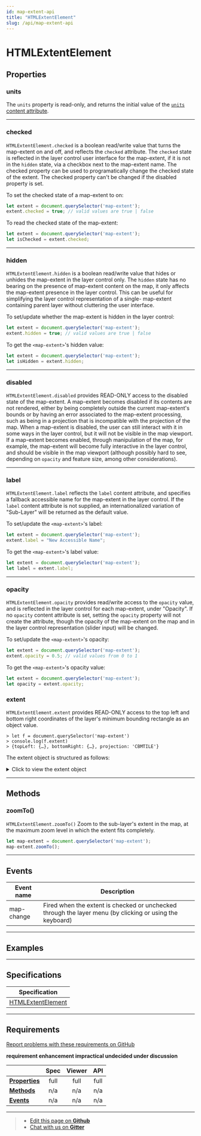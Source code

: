 ```yaml
---
id: map-extent-api
title: "HTMLExtentElement"
slug: /api/map-extent-api
---
```


# HTMLExtentElement

## Properties

### units

The `units` property is read-only, and returns the initial value of the [`units`
content attribute](../elements/extent/#units).

---

### checked

`HTMLExtentElement.checked` is a boolean read/write value that turns the map-extent 
on and off, and reflects the `checked` attribute. The `checked` state is 
reflected in the layer control user interface for the map-extent, if it is not 
in the `hidden` state, via a checkbox next to the map-extent name.  The checked 
property can be used to programatically change the checked state of the extent. 
The checked property can't be changed if the disabled property is set.

To set the checked state of a  map-extent to on:

```js
let extent = document.querySelector('map-extent');
extent.checked = true; // valid values are true | false
```

To read the checked state of the map-extent:

```js
let extent = document.querySelector('map-extent');
let isChecked = extent.checked;
```
---

### hidden

`HTMLExtentElement.hidden` is a boolean  read/write value that hides or unhides the
map-extent in the layer control only.  The `hidden` state has no bearing on the presence
of map-extent content on the map, it only affects the map-extent presence in the
layer control. This can be useful for simplifying the layer control representation
of a single- map-extent containing parent layer without cluttering the user 
interface.

To set/update whether the map-extent is hidden in the layer control:

```js
let extent = document.querySelector('map-extent');
extent.hidden = true; // valid values are true | false
```

To get the `<map-extent>`'s hidden value:

```js
let extent = document.querySelector('map-extent');
let isHidden = extent.hidden;
```
---

### disabled

`HTMLExtentElement.disabled` provides READ-ONLY access to the disabled state of the
map-extent.  A map-extent becomes disabled if its contents are not rendered, 
either by being completely outside the current map-extent's bounds or by having 
an error associated to the map-extent processing, such as being in a projection 
that is incompatible with the projection of the map. When a map-extent is 
disabled, the user can still interact with it in some ways in the layer control, but it will 
not be visible in the map viewport.  If a map-extent becomes enabled, through 
manipulation of the map, for example, the map-extent will become fully interactive
in the layer control, and should be visible in the map viewport (although 
possibly hard to see, depending on `opacity` and feature size, among other 
considerations).

---

### label

`HTMLExtentElement.label` reflects the `label` content attribute, and specifies
a fallback accessible name for the map-extent in the layer control.  If the
`label` content attribute is not supplied, an internationalized variation of
"Sub-Layer" will be returned as the default value.

To set/update the `<map-extent>`'s label:

```js
let extent = document.querySelector('map-extent');
extent.label = "New Accessible Name";
```

To get the `<map-extent>`'s label value:

```js
let extent = document.querySelector('map-extent');
let label = extent.label;
```
---

### opacity
`HTMLExtentElement.opacity` provides read/write access to the `opacity` value, 
and is reflected in the layer control for each map-extent, under "Opacity". If no
`opacity` content attribute is set, setting the `opacity` property will not 
create the attribute, though the opacity of the map-extent on the map and in
the layer control representation (slider input) will be changed.

To set/update the `<map-extent>`'s opacity:

```js
let extent = document.querySelector('map-extent');
extent.opacity = 0.5; // valid values from 0 to 1
```

To get the `<map-extent>`'s opacity value:

```js
let extent = document.querySelector('map-extent');
let opacity = extent.opacity;
```

### extent

`HTMLExtentElement.extent` provides READ-ONLY access to the top left 
and bottom right coordinates of the layer's minimum bounding rectangle 
as an object value.

```console
> let f = document.querySelector('map-extent')
> console.log(f.extent)
> {topLeft: {…}, bottomRight: {…}, projection: 'CBMTILE'}
```

The extent object is structured as follows:

<details>
<summary>Click to view the extent object</summary>

```js
{
    "projection": "CBMTILE",
    "topLeft": {
        "tcrs": [
            {
                "horizontal": 942.662039991251,
                "vertical": 1029.0945982508472
            },
/* an object with "horizontal" and "vertical" properties for each zoom level in the array */
            {
                "horizontal": 546743983.1949257,
                "vertical": 596874866.9854914
            }
        ],
        "tilematrix": [
            {
                "horizontal": 3.6822735937158244,
                "vertical": 4.019900774417372
            },
/* an object with "horizontal" and "vertical" properties for each zoom level in the array */
            {
                "horizontal": 2135718.6843551784,
                "vertical": 2331542.4491620758
            }
        ],
/* gcrs stands for "geographic coordinate reference system" */
        "gcrs": {
            "horizontal": -75.73195696514524,
            "vertical": 45.40761073808424
        },
/* pcrs stands for "projected coordinate reference system" */
        "pcrs": {
            "horizontal": 1509108.7182317898,
            "vertical": -170864.4342066869
        }
    },
    "bottomRight": {
        "tcrs": [
            {
                "horizontal": 942.7503158533199,
                "vertical": 1029.1828741129164
            },
            {
                "horizontal": 546795183.1949255,
                "vertical": 596926066.9854914
            }
        ],
        "tilematrix": [
            {
                "horizontal": 3.6826184213020308,
                "vertical": 4.0202456020035795
            },
            {
                "horizontal": 2135918.684355178,
                "vertical": 2331742.4491620758
            }
        ],
        "gcrs": {
            "horizontal": -75.67858731979081,
            "vertical": 45.387937810298354
        },
        "pcrs": {
            "horizontal": 1512495.3916717991,
            "vertical": -174251.10764670372
        }
    }
}
```

</details>


---
## Methods

### zoomTo()
`HTMLExtentElement.zoomTo()` Zoom to the sub-layer's extent in the map, at the maximum
zoom level in which the extent fits completely.

```js
let map-extent = document.querySelector('map-extent');
map-extent.zoomTo();
```

---

## Events

| Event name      	| Description                                          	|
|--------------	|--------------------------------------------------------	|
|  map-change   | Fired when the extent is checked or unchecked through the layer menu (by clicking or using the keyboard)           |
---

## Examples

---

## Specifications

| Specification                                                |
|--------------------------------------------------------------|
| [HTMLExtentElement](https://maps4html.org/MapML-Specification/spec/#dom-htmlextentelement) |

---

## Requirements

[Report problems with these requirements on GitHub](https://github.com/Maps4HTML/HTML-Map-Element-UseCases-Requirements/issues/new?title=-SUMMARIZE+THE+PROBLEM-&body=-DESCRIBE+THE+PROBLEM-)

<p><b><span class="requirement">requirement</span>
<span class="enhancement">enhancement</span>
<span class="impractical">impractical</span>
<span class="undecided">undecided</span>
<span class="discussion">under discussion</span></b></p>

|  | Spec | Viewer | API |
|:---------------------------------------------------------------------------------|:------: |:-----: |:---: |
| [**Properties**](#properties) | full | full | full |
| [**Methods**](#methods) | n/a | n/a | n/a |
| [**Events**](#events) | n/a | n/a | n/a |

---

> - [Edit this page on **Github**](https://github.com/Maps4HTML/web-map-doc/edit/main/docs/api/extent-api.md)
> - [Chat with us on **Gitter**](https://gitter.im/Maps4HTML/chat)
